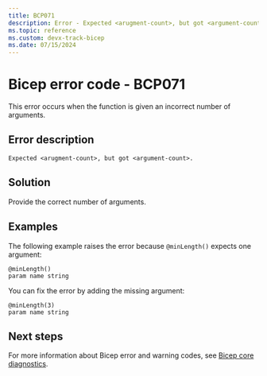 ```yaml
---
title: BCP071
description: Error - Expected <arugment-count>, but got <argument-count>.
ms.topic: reference
ms.custom: devx-track-bicep
ms.date: 07/15/2024
---
```


# Bicep error code - BCP071

This error occurs when the function is given an incorrect number of arguments.

## Error description

`Expected <arugment-count>, but got <argument-count>.`

## Solution

Provide the correct number of arguments.

## Examples

The following example raises the error because `@minLength()` expects one argument:

```bicep
@minLength()
param name string
```

You can fix the error by adding the missing argument:

```bicep
@minLength(3)
param name string
```

## Next steps

For more information about Bicep error and warning codes, see [Bicep core diagnostics](../bicep-core-diagnostics.md).